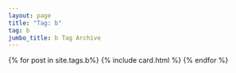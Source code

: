 ```yaml
---
layout: page
title: "Tag: b"
tag: b
jumbo_title: b Tag Archive
---
```

<div class="row">
{% for post in site.tags.b%}
{% include card.html %}
{% endfor %}
</div>
